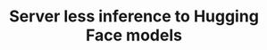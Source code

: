 ---
categories: [ai]
title: Server less inference to Hugging Face models
external_link: "https://medium.com/@shivamarora1/hugging-face-run-pod-server-less-874091306317"
---